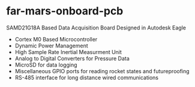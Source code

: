 # far-mars-onboard-pcb
SAMD21G18A Based Data Acquisition Board Designed in Autodesk Eagle
* Cortex M0 Based Microcontroller
* Dynamic Power Management
* High Sample Rate Inertial Measurment Unit
* Analog to Digital Converters for Pressure Data
* MicroSD for data logging
* Miscellaneous GPIO ports for reading rocket states and futureproofing
* RS-485 interface for long distance wired communications

